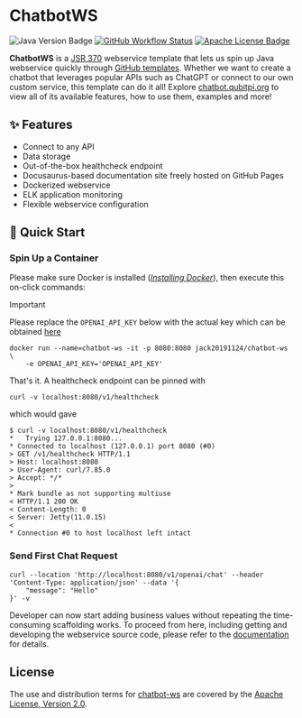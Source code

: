 ChatbotWS
=========

![Java Version Badge][Java Version Badge]
[![GitHub Workflow Status][GitHub Workflow Status]](https://github.com/QubitPi/chatbot-ws/actions/workflows/ci-cd.yaml)
[![Apache License Badge]][Apache License, Version 2.0]

__ChatbotWS__ is a [JSR 370] webservice template that lets us spin up Java webservice quickly through
[GitHub templates]. Whether we want to create a chatbot that leverages popular APIs such as ChatGPT or connect to our
own custom service, this template can do it all! Explore [chatbot.qubitpi.org](https://chatbot.qubitpi.org/) to view all
of its available features, how to use them, examples and more!

✨ Features
-----------

- Connect to any API
- Data storage
- Out-of-the-box healthcheck endpoint
- Docusaurus-based documentation site freely hosted on GitHub Pages
- Dockerized webservice
- ELK application monitoring
- Flexible webservice configuration

🚀 Quick Start
--------------

### Spin Up a Container

Please make sure Docker is installed
([_Installing Docker_](https://docker.qubitpi.org/desktop/setup/install/mac-install/)), then execute this on-click
commands:

> [!IMPORTANT]
>
> Please replace the `OPENAI_API_KEY` below with the actual key which can be obtained
> [here](https://platform.openai.com/api-keys)

```console
docker run --name=chatbot-ws -it -p 8080:8080 jack20191124/chatbot-ws \
    -e OPENAI_API_KEY='OPENAI_API_KEY'
```

That's it. A healthcheck endpoint can be pinned with

```console
curl -v localhost:8080/v1/healthcheck
```

which would gave

```console
$ curl -v localhost:8080/v1/healthcheck
*   Trying 127.0.0.1:8080...
* Connected to localhost (127.0.0.1) port 8080 (#0)
> GET /v1/healthcheck HTTP/1.1
> Host: localhost:8080
> User-Agent: curl/7.85.0
> Accept: */*
>
* Mark bundle as not supporting multiuse
< HTTP/1.1 200 OK
< Content-Length: 0
< Server: Jetty(11.0.15)
<
* Connection #0 to host localhost left intact
```

### Send First Chat Request

```console
curl --location 'http://localhost:8080/v1/openai/chat' --header 'Content-Type: application/json' --data '{
    "message": "Hello"
}' -v
```

Developer can now start adding business values without repeating the time-consuming scaffolding works. To proceed from
here, including getting and developing the webservice source code, please refer to the [documentation][Documentation]
for details.

License
-------

The use and distribution terms for [chatbot-ws]() are covered by the [Apache License, Version 2.0].

[Apache License Badge]: https://img.shields.io/badge/Apache%202.0-F25910.svg?style=for-the-badge&logo=Apache&logoColor=white
[Apache License, Version 2.0]: https://www.apache.org/licenses/LICENSE-2.0

[Documentation]: https://chatbot.qubitpi.org/

[GitHub templates]: https://docs.github.com/en/repositories/creating-and-managing-repositories/creating-a-template-repository#about-template-repositories
[GitHub Workflow Status]: https://img.shields.io/github/actions/workflow/status/QubitPi/chatbot-ws/ci-cd.yaml?branch=master&logo=github&style=for-the-badge

[Java Version Badge]: https://img.shields.io/badge/Java-17-brightgreen?style=for-the-badge&logo=OpenJDK&logoColor=white
[chatbot-ws]: https://chatbot.qubitpi.org/
[JSR 370]: https://jcp.org/en/jsr/detail?id=370
